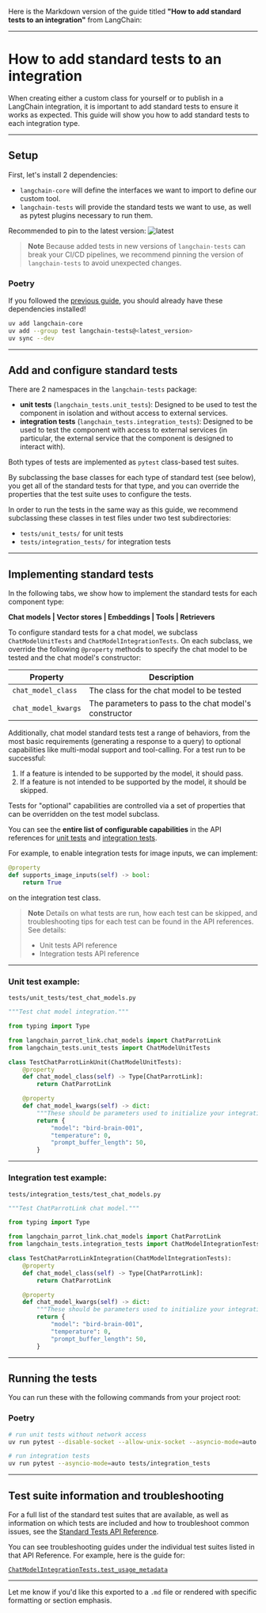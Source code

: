 Here is the Markdown version of the guide titled **"How to add standard tests to an integration"** from LangChain:

---

# How to add standard tests to an integration

When creating either a custom class for yourself or to publish in a LangChain integration, it is important to add standard tests to ensure it works as expected. This guide will show you how to add standard tests to each integration type.

---

## Setup

First, let's install 2 dependencies:

- `langchain-core` will define the interfaces we want to import to define our custom tool.
- `langchain-tests` will provide the standard tests we want to use, as well as pytest plugins necessary to run them.

Recommended to pin to the latest version: ![latest](https://img.shields.io/pypi/v/langchain-tests)

> **Note**
> Because added tests in new versions of `langchain-tests` can break your CI/CD pipelines, we recommend pinning the version of `langchain-tests` to avoid unexpected changes.

### Poetry

If you followed the [previous guide](https://python.langchain.com/v0.1/docs/integrations/how_to_guides/integration_package/), you should already have these dependencies installed!

```bash
uv add langchain-core
uv add --group test langchain-tests@<latest_version>
uv sync --dev
```

---

## Add and configure standard tests

There are 2 namespaces in the `langchain-tests` package:

- **unit tests** (`langchain_tests.unit_tests`): Designed to be used to test the component in isolation and without access to external services.
- **integration tests** (`langchain_tests.integration_tests`): Designed to be used to test the component with access to external services (in particular, the external service that the component is designed to interact with).

Both types of tests are implemented as `pytest` class-based test suites.

By subclassing the base classes for each type of standard test (see below), you get all of the standard tests for that type, and you can override the properties that the test suite uses to configure the tests.

In order to run the tests in the same way as this guide, we recommend subclassing these classes in test files under two test subdirectories:

- `tests/unit_tests/` for unit tests
- `tests/integration_tests/` for integration tests

---

## Implementing standard tests

In the following tabs, we show how to implement the standard tests for each component type:

**Chat models | Vector stores | Embeddings | Tools | Retrievers**

To configure standard tests for a chat model, we subclass `ChatModelUnitTests` and `ChatModelIntegrationTests`. On each subclass, we override the following `@property` methods to specify the chat model to be tested and the chat model's constructor:

| Property            | Description                                           |
|---------------------|-------------------------------------------------------|
| `chat_model_class`  | The class for the chat model to be tested            |
| `chat_model_kwargs` | The parameters to pass to the chat model's constructor |

Additionally, chat model standard tests test a range of behaviors, from the most basic requirements (generating a response to a query) to optional capabilities like multi-modal support and tool-calling. For a test run to be successful:

1. If a feature is intended to be supported by the model, it should pass.
2. If a feature is not intended to be supported by the model, it should be skipped.

Tests for "optional" capabilities are controlled via a set of properties that can be overridden on the test model subclass.

You can see the **entire list of configurable capabilities** in the API references for [unit tests](https://api.python.langchain.com/en/latest/tests/langchain_tests.unit_tests.chat_models.ChatModelUnitTests.html) and [integration tests](https://api.python.langchain.com/en/latest/tests/langchain_tests.integration_tests.chat_models.ChatModelIntegrationTests.html).

For example, to enable integration tests for image inputs, we can implement:

```python
@property
def supports_image_inputs(self) -> bool:
    return True
```

on the integration test class.

> **Note**
> Details on what tests are run, how each test can be skipped, and troubleshooting tips for each test can be found in the API references. See details:
> - Unit tests API reference
> - Integration tests API reference

---

### Unit test example:

`tests/unit_tests/test_chat_models.py`

```python
"""Test chat model integration."""

from typing import Type

from langchain_parrot_link.chat_models import ChatParrotLink
from langchain_tests.unit_tests import ChatModelUnitTests

class TestChatParrotLinkUnit(ChatModelUnitTests):
    @property
    def chat_model_class(self) -> Type[ChatParrotLink]:
        return ChatParrotLink

    @property
    def chat_model_kwargs(self) -> dict:
        """These should be parameters used to initialize your integration for testing"""
        return {
            "model": "bird-brain-001",
            "temperature": 0,
            "prompt_buffer_length": 50,
        }
```

---

### Integration test example:

`tests/integration_tests/test_chat_models.py`

```python
"""Test ChatParrotLink chat model."""

from typing import Type

from langchain_parrot_link.chat_models import ChatParrotLink
from langchain_tests.integration_tests import ChatModelIntegrationTests

class TestChatParrotLinkIntegration(ChatModelIntegrationTests):
    @property
    def chat_model_class(self) -> Type[ChatParrotLink]:
        return ChatParrotLink

    @property
    def chat_model_kwargs(self) -> dict:
        """These should be parameters used to initialize your integration for testing"""
        return {
            "model": "bird-brain-001",
            "temperature": 0,
            "prompt_buffer_length": 50,
        }
```

---

## Running the tests

You can run these with the following commands from your project root:

### Poetry

```bash
# run unit tests without network access
uv run pytest --disable-socket --allow-unix-socket --asyncio-mode=auto tests/unit_tests

# run integration tests
uv run pytest --asyncio-mode=auto tests/integration_tests
```

---

## Test suite information and troubleshooting

For a full list of the standard test suites that are available, as well as information on which tests are included and how to troubleshoot common issues, see the [Standard Tests API Reference](https://api.python.langchain.com/en/latest/tests/index.html).

You can see troubleshooting guides under the individual test suites listed in that API Reference. For example, here is the guide for:

[`ChatModelIntegrationTests.test_usage_metadata`](https://api.python.langchain.com/en/latest/tests/langchain_tests.integration_tests.chat_models.ChatModelIntegrationTests.html#langchain_tests.integration_tests.chat_models.ChatModelIntegrationTests.test_usage_metadata)

---

Let me know if you'd like this exported to a `.md` file or rendered with specific formatting or section emphasis.

